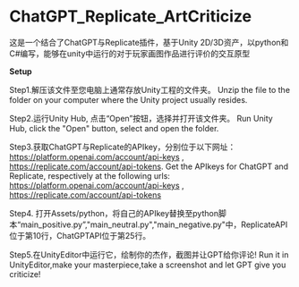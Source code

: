 # ChatGPT_Replicate_ArtCriticize
这是一个结合了ChatGPT与Replicate插件，基于Unity 2D/3D资产，以python和C#编写，能够在unity中运行的对于玩家画图作品进行评价的交互原型
 
 **Setup**  
 
 Step1.解压该文件至您电脑上通常存放Unity工程的文件夹。  Unzip the file to the folder on your computer where the Unity project usually resides.  
 
 Step2.运行Unity Hub, 点击“Open”按钮，选择并打开该文件夹。 Run Unity Hub, click the "Open" button, select and open the folder.  
 
 Step3.获取ChatGPT与Replicate的APIkey，分别位于以下网址：https://platform.openai.com/account/api-keys , https://replicate.com/account/api-tokens. Get the APIkeys for ChatGPT and Replicate, respectively at the following urls: https://platform.openai.com/account/api-keys , https://replicate.com/account/api-tokens  
 
 Step4. 打开Assets/python，将自己的APIkey替换至python脚本“main_positive.py”,"main_neutral.py","main_negative.py"中，ReplicateAPI位于第10行，ChatGPTAPI位于第25行。  
 
 Step5.在UnityEditor中运行它，绘制你的杰作，截图并让GPT给你评论! Run it in UnityEditor,make your masterpiece,take a screenshot and let GPT give you criticize!
